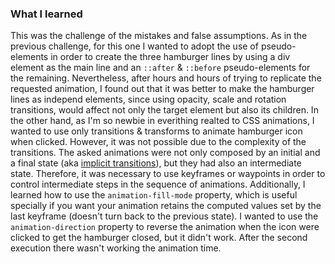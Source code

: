 ### What I learned
This was the challenge of the mistakes and false assumptions.
As in the previous challenge, for this one I wanted to adopt the use of pseudo-elements in order to create the three hamburger lines by using a div element as the main line and an `::after` & `::before` pseudo-elements for the remaining. Nevertheless, after hours and hours of trying to replicate the requested animation, I found out that it was better to make the hamburger lines as independ elements, since using opacity, scale and rotation transitions, would affect not only the target element but also its children. 
In the other hand, as I'm so newbie in everithing realted to CSS animations, I wanted to use only transitions & transforms to animate hamburger icon when clicked. However, it was not possible due to the complexity of the transitions. The asked animations were not only composed by an initial and a final state (aka [implicit transitions](https://developer.mozilla.org/en-US/docs/Web/CSS/CSS_Transitions/Using_CSS_transitions)), but they had also an intermediate state. Therefore, it was necessary to use keyframes or waypoints in order to control intermediate steps in the sequence of animations. 
Additionally, I learned how to use the `animation-fill-mode` property, which is useful specially if you want your animation retains the computed values set by the last keyframe (doesn't turn back to the previous state). 
I wanted to use the `animation-direction` property to reverse the animation when the icon were clicked to get the hamburger closed, but it didn't work. After the second execution there wasn't working the animation time. 
